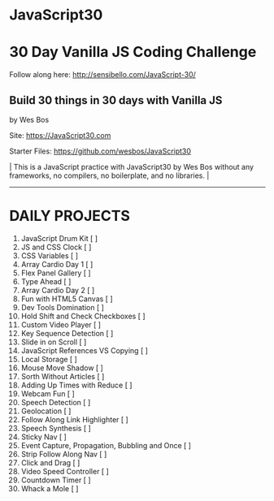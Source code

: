 # JavaScript30

<h1> 30 Day Vanilla JS Coding Challenge  </h1>

Follow along here:
http://sensibello.com/JavaScript-30/

<h2> Build 30 things in 30 days with Vanilla JS </h2>

by Wes Bos

Site: https://JavaScript30.com

Starter Files: https://github.com/wesbos/JavaScript30


| This is a JavaScript practice with JavaScript30 by Wes Bos without any frameworks, no compilers, no boilerplate, and no libraries. |

________ 

# DAILY PROJECTS

1) JavaScript Drum Kit  [ ] 
2) JS and CSS Clock [ ] 
3) CSS Variables [ ] 
4) Array Cardio Day 1 [ ] 
5) Flex Panel Gallery [ ] 
6) Type Ahead [ ]  
7) Array Cardio Day 2 [ ] 
8) Fun with HTML5 Canvas [ ] 
9) Dev Tools Domination [ ] 
10) Hold Shift and Check Checkboxes [ ] 
11) Custom Video Player [ ] 
12) Key Sequence Detection [ ] 
13) Slide in on Scroll [ ] 
14) JavaScript References VS Copying [ ] 
15) Local Storage [ ] 
16) Mouse Move Shadow [ ] 
17) Sorth Without Articles [ ]  
18) Adding Up Times with Reduce [ ] 
19) Webcam Fun  [ ] 
20) Speech Detection [ ] 
21) Geolocation [ ] 
22) Follow Along Link Highlighter [ ] 
23) Speech Synthesis [ ] 
24) Sticky Nav [ ] 
25) Event Capture, Propagation, Bubbling and Once [ ] 
26) Strip Follow Along Nav [ ] 
27) Click and Drag [ ] 
28) Video Speed Controller [ ] 
29) Countdown Timer [ ] 
30) Whack a Mole [ ] 

